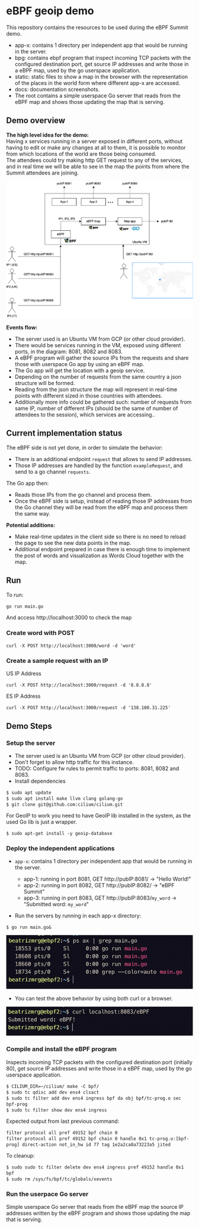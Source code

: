 # eBPF geoip demo
This repository contains the resources to be used during the eBPF Summit demo.
* app-x: contains 1 directory per independent app that would be running in the server.
* bpg: contains ebpf program that inspect incoming TCP packets with the configured destination port, get source IP addresses and write those in a eBPF map, used by the go userspace application.
* static: static files to show a map in the browser with the representation of the places in the world form where different app-x are accessed.
* docs: documentation screenshots.
* The root contains a simple userspace Go server that reads from the eBPF map and shows those updating the map that is serving.

## Demo overview
**The high level idea for the demo:**<br/>
Having x services running in a server exposed in different ports, without having to edit or make any changes at all to them, it is possible to monitor from which locations of the world are those being consumed.<br/>
The attendees could try making http GET request to any of the services, and in real time we will be able to see in the map the points from where the Summit attendees are joining.<br/>


<img src="/docs/demoOverview.png" alt="demoOverviewDiagram">

<br/>

**Events flow:**
* The server used is an Ubuntu VM from GCP (or other cloud provider).
* There would be services running in the VM, exposed using different ports, in the diagram: 8081, 8082 and 8083.
* A eBPF program will gather the source IPs from the requests and share those with userspace Go app by using an eBPF map.
* The Go app will get the location with a geoip service.
* Depending on the number of requests from the same country a json structure will be formed.
* Reading from the json structure the map will represent in real-time points with different sized in those countries with attendees.
* Additionally more info could be gathered such: number of requests from same IP, number of different IPs (should be the same of number of attendees to the session), which services are accessing..

## Current implementation status
The eBPF side is not yet done, in order to simulate the behavior:
* There is an additional endpoint `request` that allows to send IP addresses.
* Those IP addresses are handled by the function `exampleRequest`, and send to a go channel `requests`.

The Go app then:
* Reads those IPs from the go channel and process them. 
* Once the eBPF side is setup, instead of reading those IP addresses from the Go channel they will be read from the eBPF map and process them the same way.

**Potential additions:**
* Make real-time updates in the client side so there is no need to reload the page to see the new data points in the map.
* Additional endpoint prepared in case there is enough time to implement the post of words and visualization as Words Cloud together with the map.


## Run

To run:

```
go run main.go
```

And access http://localhost:3000 to check the map

### Create word with POST
```
curl -X POST http://localhost:3000/word -d 'word'
```

### Create a sample request with an IP

US IP Address
```
curl -X POST http://localhost:3000/request -d '8.8.8.8'
```

ES IP Address
```
curl -X POST http://localhost:3000/request -d '138.100.31.225'
```

## Demo Steps
### Setup the server
* The server used is an Ubuntu VM from GCP (or other cloud provider).
* Don't forget to allow http traffic for this instance.
* TODO: Configure fw rules to permit traffic to ports: 8081, 8082 and 8083.
* Install dependencies

```
$ sudo apt update
$ sudo apt install make llvm clang golang-go
$ git clone git@github.com:cilium/cilium.git
```

For GeoIP to work you need to have GeoIP lib installed in the system, as the used Go lib is just a wrapper.
```
$ sudo apt-get install -y geoip-database
```

### Deploy the independent applications
* `app-x`: contains 1 directory per independent app that would be running in the server.
    - app-1: running in port 8081, GET http://pubIP:8081/ -> "Hello World!"
    - app-2: running in port 8082, GET http://pubIP:8082/ -> "eBPF Summit"
    - app-3: running in port 8083, GET http://pubIP:8083/`my_word` -> "Submitted word: `my_word`"


* Run the servers by running in each app-x directory:
```
$ go run main.go&
```
<img src="/docs/app-xRunning.png" alt="app-xRunning">

* You can test the above behavior by using both curl or a browser.
<img src="/docs/app3-submitWord.png" alt="app3-submitWord">


### Compile and install the eBPF program
Inspects incoming TCP packets with the configured destination port (initially 80), get source IP addresses and write those in a eBPF map, used by the go userspace application.
```
$ CILIUM_DIR=~/cilium/ make -C bpf/
$ sudo tc qdisc add dev ens4 clsact
$ sudo tc filter add dev ens4 ingress bpf da obj bpf/tc-prog.o sec bpf-prog
$ sudo tc filter show dev ens4 ingress
```

Expected output from last previous command:
```
filter protocol all pref 49152 bpf chain 0
filter protocol all pref 49152 bpf chain 0 handle 0x1 tc-prog.o:[bpf-prog] direct-action not_in_hw id 77 tag 1e2a2ca8a73223a5 jited
```

To cleanup:
```
$ sudo sudo tc filter delete dev ens4 ingress pref 49152 handle 0x1 bpf 
$ sudo rm /sys/fs/bpf/tc/globals/xevents
```

### Run the userpace Go server
Simple userspace Go server that reads from the eBPF map the source IP addresses written by the eBPF program and shows those updating the map that is serving.

